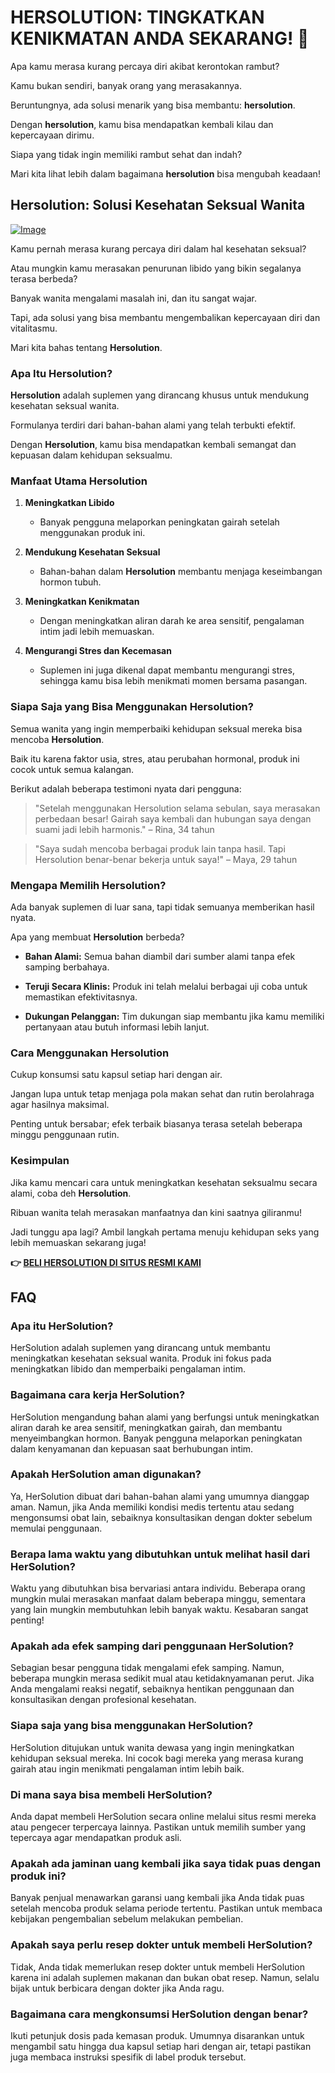 # HERSOLUTION: TINGKATKAN KENIKMATAN ANDA SEKARANG! 💖

Apa kamu merasa kurang percaya diri akibat kerontokan rambut? 

Kamu bukan sendiri, banyak orang yang merasakannya. 

Beruntungnya, ada solusi menarik yang bisa membantu: **hersolution**. 

Dengan **hersolution**, kamu bisa mendapatkan kembali kilau dan kepercayaan dirimu. 

Siapa yang tidak ingin memiliki rambut sehat dan indah? 

Mari kita lihat lebih dalam bagaimana **hersolution** bisa mengubah keadaan!

## Hersolution: Solusi Kesehatan Seksual Wanita

[![Image](https://www2.sellhealth.com/231/hersol180x200_A.jpg)](https://gchaffi.com/TX2LTckb)

Kamu pernah merasa kurang percaya diri dalam hal kesehatan seksual? 

Atau mungkin kamu merasakan penurunan libido yang bikin segalanya terasa berbeda?

Banyak wanita mengalami masalah ini, dan itu sangat wajar. 

Tapi, ada solusi yang bisa membantu mengembalikan kepercayaan diri dan vitalitasmu.

Mari kita bahas tentang **Hersolution**.

### Apa Itu Hersolution?

**Hersolution** adalah suplemen yang dirancang khusus untuk mendukung kesehatan seksual wanita. 

Formulanya terdiri dari bahan-bahan alami yang telah terbukti efektif.

Dengan **Hersolution**, kamu bisa mendapatkan kembali semangat dan kepuasan dalam kehidupan seksualmu.

### Manfaat Utama Hersolution

1. **Meningkatkan Libido**
   - Banyak pengguna melaporkan peningkatan gairah setelah menggunakan produk ini.
  
2. **Mendukung Kesehatan Seksual**
   - Bahan-bahan dalam **Hersolution** membantu menjaga keseimbangan hormon tubuh.
  
3. **Meningkatkan Kenikmatan**
   - Dengan meningkatkan aliran darah ke area sensitif, pengalaman intim jadi lebih memuaskan.

4. **Mengurangi Stres dan Kecemasan**
   - Suplemen ini juga dikenal dapat membantu mengurangi stres, sehingga kamu bisa lebih menikmati momen bersama pasangan.

### Siapa Saja yang Bisa Menggunakan Hersolution?

Semua wanita yang ingin memperbaiki kehidupan seksual mereka bisa mencoba **Hersolution**. 

Baik itu karena faktor usia, stres, atau perubahan hormonal, produk ini cocok untuk semua kalangan.

Berikut adalah beberapa testimoni nyata dari pengguna:

> "Setelah menggunakan Hersolution selama sebulan, saya merasakan perbedaan besar! Gairah saya kembali dan hubungan saya dengan suami jadi lebih harmonis." 
> – Rina, 34 tahun

> "Saya sudah mencoba berbagai produk lain tanpa hasil. Tapi Hersolution benar-benar bekerja untuk saya!" 
> – Maya, 29 tahun

### Mengapa Memilih Hersolution?

Ada banyak suplemen di luar sana, tapi tidak semuanya memberikan hasil nyata. 

Apa yang membuat **Hersolution** berbeda? 

- **Bahan Alami:** Semua bahan diambil dari sumber alami tanpa efek samping berbahaya.
  
- **Teruji Secara Klinis:** Produk ini telah melalui berbagai uji coba untuk memastikan efektivitasnya.
  
- **Dukungan Pelanggan:** Tim dukungan siap membantu jika kamu memiliki pertanyaan atau butuh informasi lebih lanjut.

### Cara Menggunakan Hersolution

Cukup konsumsi satu kapsul setiap hari dengan air. 

Jangan lupa untuk tetap menjaga pola makan sehat dan rutin berolahraga agar hasilnya maksimal.

Penting untuk bersabar; efek terbaik biasanya terasa setelah beberapa minggu penggunaan rutin.

### Kesimpulan

Jika kamu mencari cara untuk meningkatkan kesehatan seksualmu secara alami, coba deh **Hersolution**. 

Ribuan wanita telah merasakan manfaatnya dan kini saatnya giliranmu!

Jadi tunggu apa lagi? Ambil langkah pertama menuju kehidupan seks yang lebih memuaskan sekarang juga!



**👉 [BELI HERSOLUTION DI SITUS RESMI KAMI](https://gchaffi.com/TX2LTckb)**

## FAQ

### Apa itu HerSolution?
HerSolution adalah suplemen yang dirancang untuk membantu meningkatkan kesehatan seksual wanita. Produk ini fokus pada meningkatkan libido dan memperbaiki pengalaman intim.

### Bagaimana cara kerja HerSolution?
HerSolution mengandung bahan alami yang berfungsi untuk meningkatkan aliran darah ke area sensitif, meningkatkan gairah, dan membantu menyeimbangkan hormon. Banyak pengguna melaporkan peningkatan dalam kenyamanan dan kepuasan saat berhubungan intim.

### Apakah HerSolution aman digunakan?
Ya, HerSolution dibuat dari bahan-bahan alami yang umumnya dianggap aman. Namun, jika Anda memiliki kondisi medis tertentu atau sedang mengonsumsi obat lain, sebaiknya konsultasikan dengan dokter sebelum memulai penggunaan.

### Berapa lama waktu yang dibutuhkan untuk melihat hasil dari HerSolution?
Waktu yang dibutuhkan bisa bervariasi antara individu. Beberapa orang mungkin mulai merasakan manfaat dalam beberapa minggu, sementara yang lain mungkin membutuhkan lebih banyak waktu. Kesabaran sangat penting!

### Apakah ada efek samping dari penggunaan HerSolution?
Sebagian besar pengguna tidak mengalami efek samping. Namun, beberapa mungkin merasa sedikit mual atau ketidaknyamanan perut. Jika Anda mengalami reaksi negatif, sebaiknya hentikan penggunaan dan konsultasikan dengan profesional kesehatan.

### Siapa saja yang bisa menggunakan HerSolution?
HerSolution ditujukan untuk wanita dewasa yang ingin meningkatkan kehidupan seksual mereka. Ini cocok bagi mereka yang merasa kurang gairah atau ingin menikmati pengalaman intim lebih baik.

### Di mana saya bisa membeli HerSolution?
Anda dapat membeli HerSolution secara online melalui situs resmi mereka atau pengecer terpercaya lainnya. Pastikan untuk memilih sumber yang tepercaya agar mendapatkan produk asli.

### Apakah ada jaminan uang kembali jika saya tidak puas dengan produk ini?
Banyak penjual menawarkan garansi uang kembali jika Anda tidak puas setelah mencoba produk selama periode tertentu. Pastikan untuk membaca kebijakan pengembalian sebelum melakukan pembelian.

### Apakah saya perlu resep dokter untuk membeli HerSolution?
Tidak, Anda tidak memerlukan resep dokter untuk membeli HerSolution karena ini adalah suplemen makanan dan bukan obat resep. Namun, selalu bijak untuk berbicara dengan dokter jika Anda ragu.

### Bagaimana cara mengkonsumsi HerSolution dengan benar?
Ikuti petunjuk dosis pada kemasan produk. Umumnya disarankan untuk mengambil satu hingga dua kapsul setiap hari dengan air, tetapi pastikan juga membaca instruksi spesifik di label produk tersebut.